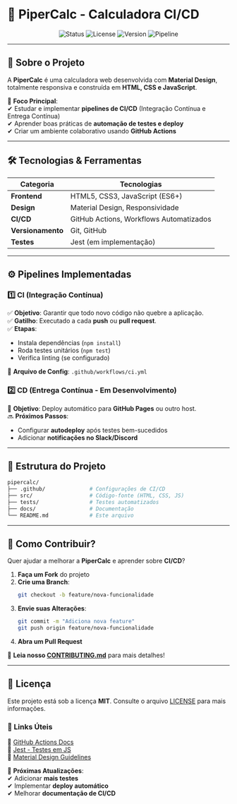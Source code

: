 # **🚀 PiperCalc - Calculadora CI/CD**  

<div align="center">
  <img src="https://img.shields.io/badge/Status-Em%20Desenvolvimento-yellow" alt="Status">
  <img src="https://img.shields.io/badge/License-MIT-blue" alt="License">
  <img src="https://img.shields.io/badge/Version-1.0.0-green" alt="Version">
  <img src="https://img.shields.io/badge/Pipeline-CI%2FCD-orange" alt="Pipeline">
</div>

---

## **📌 Sobre o Projeto**  

A **PiperCalc** é uma calculadora web desenvolvida com **Material Design**, totalmente responsiva e construída em **HTML, CSS e JavaScript**.  

🔹 **Foco Principal**:  
✔ Estudar e implementar **pipelines de CI/CD** (Integração Contínua e Entrega Contínua)  
✔ Aprender boas práticas de **automação de testes e deploy**  
✔ Criar um ambiente colaborativo usando **GitHub Actions**  

---

## **🛠️ Tecnologias & Ferramentas**  

| **Categoria**       | **Tecnologias**                                                                 |
|----------------------|---------------------------------------------------------------------------------|
| **Frontend**         | HTML5, CSS3, JavaScript (ES6+)                                                  |
| **Design**           | Material Design, Responsividade                                                 |
| **CI/CD**            | GitHub Actions, Workflows Automatizados                                         |
| **Versionamento**    | Git, GitHub                                                                     |
| **Testes**           | Jest (em implementação)                                                         |

---

## **⚙️ Pipelines Implementadas**  

### **1️⃣ CI (Integração Contínua)**  
✅ **Objetivo**: Garantir que todo novo código não quebre a aplicação.  
✅ **Gatilho**: Executado a cada **push** ou **pull request**.  
✅ **Etapas**:  
   - Instala dependências (`npm install`)  
   - Roda testes unitários (`npm test`)  
   - Verifica linting (se configurado)  

📌 **Arquivo de Config**: `.github/workflows/ci.yml`  

### **2️⃣ CD (Entrega Contínua - Em Desenvolvimento)**  
🚀 **Objetivo**: Deploy automático para **GitHub Pages** ou outro host.  
🔜 **Próximos Passos**:  
   - Configurar **autodeploy** após testes bem-sucedidos  
   - Adicionar **notificações no Slack/Discord**  

---

## **📂 Estrutura do Projeto**  

```bash
pipercalc/
├── .github/              # Configurações de CI/CD
├── src/                  # Código-fonte (HTML, CSS, JS)
├── tests/                # Testes automatizados
├── docs/                 # Documentação
└── README.md             # Este arquivo
```

---

## **🚀 Como Contribuir?**  

Quer ajudar a melhorar a **PiperCalc** e aprender sobre **CI/CD**?  

1. **Faça um Fork** do projeto  
2. **Crie uma Branch**:  
   ```bash
   git checkout -b feature/nova-funcionalidade
   ```  
3. **Envie suas Alterações**:  
   ```bash
   git commit -m "Adiciona nova feature"
   git push origin feature/nova-funcionalidade
   ```  
4. **Abra um Pull Request**  

📜 **Leia nosso [CONTRIBUTING.md](docs/CONTRIBUTING.md)** para mais detalhes!  

---

## **📜 Licença**  

Este projeto está sob a licença **MIT**. Consulte o arquivo [LICENSE](LICENSE) para mais informações.  



### **🔗 Links Úteis**  
📌 [GitHub Actions Docs](https://docs.github.com/en/actions)  
📌 [Jest - Testes em JS](https://jestjs.io/)  
📌 [Material Design Guidelines](https://material.io/design)  


🔹 **Próximas Atualizações**:  
✔ Adicionar **mais testes**  
✔ Implementar **deploy automático**  
✔ Melhorar **documentação de CI/CD**  

